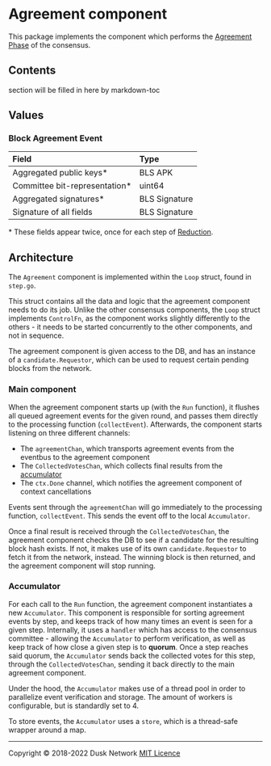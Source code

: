 # Agreement component

This package implements the component which performs the [Agreement Phase](./agreement.md) of the consensus.

<!-- ToC start -->

## Contents

section will be filled in here by markdown-toc

<!-- ToC end -->

## Values

### Block Agreement Event


| Field                          | Type          |
| :------------------------------- | :-------------- |
| Aggregated public keys\*       | BLS APK       |
| Committee bit-representation\* | uint64        |
| Aggregated signatures\*        | BLS Signature |
| Signature of all fields        | BLS Signature |

\* These fields appear twice, once for each step of [Reduction](../reduction/reduction.md).

## Architecture

The `Agreement` component is implemented within the `Loop` struct, found in `step.go`.

This struct contains all the data and logic that the agreement component needs to do its job. Unlike the other consensus components, the `Loop` struct implements `ControlFn`, as the component works slightly differently to the others - it needs to be started concurrently to the other components, and not in sequence.

The agreement component is given access to the DB, and has an instance of a `candidate.Requestor`, which can be used to request certain pending blocks from the network.

### Main component

When the agreement component starts up (with the `Run` function), it flushes all queued agreement events for the given round, and passes them directly to the processing function (`collectEvent`). Afterwards, the component starts listening on three different channels:

- The `agreementChan`, which transports agreement events from the eventbus to the agreement component
- The `CollectedVotesChan`, which collects final results from the [accumulator](#accumulator)
- The `ctx.Done` channel, which notifies the agreement component of context cancellations

Events sent through the `agreementChan` will go immediately to the processing function, `collectEvent`. This sends the event off to the local `Accumulator`.

Once a final result is received through the `CollectedVotesChan`, the agreement component checks the DB to see if a candidate for the resulting block hash exists. If not, it makes use of its own `candidate.Requestor` to fetch it from the network, instead. The winning block is then returned, and the agreement component will stop running.

### Accumulator

For each call to the `Run` function, the agreement component instantiates a new `Accumulator`. This component is responsible for sorting agreement events by step, and keeps track of how many times an event is seen for a given step. Internally, it uses a `handler` which has access to the consensus committee - allowing the `Accumulator` to perform verification, as well as keep track of how close a given step is to **quorum**. Once a step reaches said quorum, the `Accumulator` sends back the collected votes for this step, through the `CollectedVotesChan`, sending it back directly to the main agreement component.

Under the hood, the `Accumulator` makes use of a thread pool in order to parallelize event verification and storage. The amount of workers is configurable, but is standardly set to 4.

To store events, the `Accumulator` uses a `store`, which is a thread-safe wrapper around a map.

<!-- 
# to regenerate this file's table of contents:
markdown-toc README.md --replace --skip-headers 2 --inline --header "##  Contents"
-->

---

Copyright © 2018-2022 Dusk Network
[MIT Licence](https://github.com/dusk-network/dusk-blockchain/blob/master/LICENSE)
